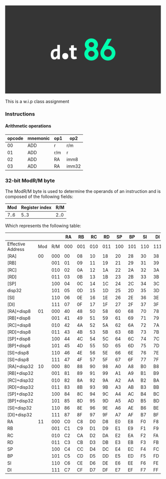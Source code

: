 [![dot86](banner.png)]()

This is a w.i.p class assignment

### Instructions

#### Arithmetic operations

| opcode  | mnemonic | op1    | op2    |
| ------- | -------- | ------ | ------ |
| 00      | ADD      | r      | r/m    |
| 01      | ADD      | r/m    | r      |
| 02      | ADD      | RA     | imm8   |
| 03      | ADD      | RA     | imm32  |

### 32-bit ModR/M byte

The ModR/M byte is used to determine the operands of an instruction and is composed of the following fields:

| Mod  | Register index | R/M  |
| ---- | -------------- | ---- |
| 7..6 | 5..3           | 2..0 |

Which represents the following table:

|                   |     |     | RA  | RB  | RC  | RD  | SP  | BP  | SI  | DI  |
| ----------------- | --- | --- | --- | --- | --- | --- | --- | --- | --- | --- |
| Effective Address | Mod | R/M | 000 | 001 | 010 | 011 | 100 | 101 | 110 | 111 |
| [RA]              | 00  | 000 | 00  | 08  | 10  | 18  | 20  | 28  | 30  | 38  |
| [RB]              |     | 001 | 01  | 09  | 11  | 19  | 21  | 29  | 31  | 39  |
| [RC]              |     | 010 | 02  | 0A  | 12  | 1A  | 22  | 2A  | 32  | 3A  |
| [RD]              |     | 011 | 03  | 0B  | 13  | 1B  | 23  | 2B  | 33  | 3B  |
| [SP]              |     | 100 | 04  | 0C  | 14  | 1C  | 24  | 2C  | 34  | 3C  |
| disp32            |     | 101 | 05  | 0D  | 15  | 1D  | 25  | 2D  | 35  | 3D  |
| [SI]              |     | 110 | 06  | 0E  | 16  | 1E  | 26  | 2E  | 36  | 3E  |
| [DI]              |     | 111 | 07  | 0F  | 17  | 1F  | 27  | 2F  | 37  | 3F  |
| [RA]+disp8        | 01  | 000 | 40  | 48  | 50  | 58  | 60  | 68  | 70  | 78  |
| [RB]+disp8        |     | 001 | 41  | 49  | 51  | 59  | 61  | 69  | 71  | 79  |
| [RC]+disp8        |     | 010 | 42  | 4A  | 52  | 5A  | 62  | 6A  | 72  | 7A  |
| [RD]+disp8        |     | 011 | 43  | 4B  | 53  | 5B  | 63  | 6B  | 73  | 7B  |
| [SP]+disp8        |     | 100 | 44  | 4C  | 54  | 5C  | 64  | 6C  | 74  | 7C  |
| [BP]+disp8        |     | 101 | 45  | 4D  | 55  | 5D  | 65  | 6D  | 75  | 7D  |
| [SI]+disp8        |     | 110 | 46  | 4E  | 56  | 5E  | 66  | 6E  | 76  | 7E  |
| [SI]+disp8        |     | 111 | 47  | 4F  | 57  | 5F  | 67  | 6F  | 77  | 7F  |
| [RA]+disp32       | 10  | 000 | 80  | 88  | 90  | 98  | A0  | A8  | B0  | B8  |
| [RB]+disp32       |     | 001 | 81  | 89  | 91  | 99  | A1  | A9  | B1  | B9  |
| [RC]+disp32       |     | 010 | 82  | 8A  | 92  | 9A  | A2  | AA  | B2  | BA  |
| [RD]+disp32       |     | 011 | 83  | 8B  | 93  | 9B  | A3  | AB  | B3  | BB  |
| [SP]+disp32       |     | 100 | 84  | 8C  | 94  | 9C  | A4  | AC  | B4  | BC  |
| [BP]+disp32       |     | 101 | 85  | 8D  | 95  | 9D  | A5  | AD  | B5  | BD  |
| [SI]+disp32       |     | 110 | 86  | 8E  | 96  | 9E  | A6  | AE  | B6  | BE  |
| [DI]+disp32       |     | 111 | 87  | 8F  | 97  | 9F  | A7  | AF  | B7  | BF  |
| RA                | 11  | 000 | C0  | C8  | D0  | D8  | E0  | E8  | F0  | F8  |
| RB                |     | 001 | C1  | C9  | D1  | D9  | E1  | E9  | F1  | F9  |
| RC                |     | 010 | C2  | CA  | D2  | DA  | E2  | EA  | F2  | FA  |
| RD                |     | 011 | C3  | CB  | D3  | DB  | E3  | EB  | F3  | FB  |
| SP                |     | 100 | C4  | CC  | D4  | DC  | E4  | EC  | F4  | FC  |
| BP                |     | 101 | C5  | CD  | D5  | DD  | E5  | ED  | F5  | FD  |
| SI                |     | 110 | C6  | CE  | D6  | DE  | E6  | EE  | F6  | FE  |
| DI                |     | 111 | C7  | CF  | D7  | DF  | E7  | EF  | F7  | FF  |
